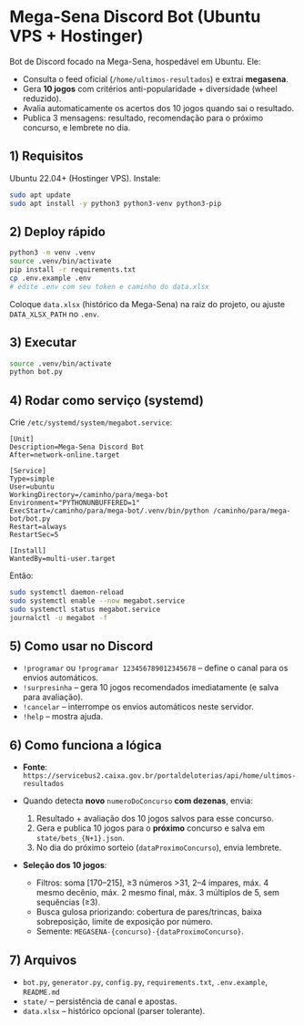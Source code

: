 # Mega-Sena Discord Bot (Ubuntu VPS + Hostinger)

Bot de Discord focado na Mega-Sena, hospedável em Ubuntu. Ele:
- Consulta o feed oficial (`/home/ultimos-resultados`) e extrai **megasena**.
- Gera **10 jogos** com critérios anti-popularidade + diversidade (wheel reduzido).
- Avalia automaticamente os acertos dos 10 jogos quando sai o resultado.
- Publica 3 mensagens: resultado, recomendação para o próximo concurso, e lembrete no dia.

## 1) Requisitos

Ubuntu 22.04+ (Hostinger VPS). Instale:
```bash
sudo apt update
sudo apt install -y python3 python3-venv python3-pip
```

## 2) Deploy rápido

```bash
python3 -m venv .venv
source .venv/bin/activate
pip install -r requirements.txt
cp .env.example .env
# edite .env com seu token e caminho do data.xlsx
```

Coloque `data.xlsx` (histórico da Mega-Sena) na raiz do projeto, ou ajuste `DATA_XLSX_PATH` no `.env`.

## 3) Executar

```bash
source .venv/bin/activate
python bot.py
```

## 4) Rodar como serviço (systemd)

Crie `/etc/systemd/system/megabot.service`:

```
[Unit]
Description=Mega-Sena Discord Bot
After=network-online.target

[Service]
Type=simple
User=ubuntu
WorkingDirectory=/caminho/para/mega-bot
Environment="PYTHONUNBUFFERED=1"
ExecStart=/caminho/para/mega-bot/.venv/bin/python /caminho/para/mega-bot/bot.py
Restart=always
RestartSec=5

[Install]
WantedBy=multi-user.target
```

Então:
```bash
sudo systemctl daemon-reload
sudo systemctl enable --now megabot.service
sudo systemctl status megabot.service
journalctl -u megabot -f
```

## 5) Como usar no Discord

- `!programar` ou `!programar 123456789012345678` – define o canal para os envios automáticos.
- `!surpresinha` – gera 10 jogos recomendados imediatamente (e salva para avaliação).
- `!cancelar` – interrompe os envios automáticos neste servidor.
- `!help` – mostra ajuda.

## 6) Como funciona a lógica

- **Fonte**: `https://servicebus2.caixa.gov.br/portaldeloterias/api/home/ultimos-resultados`
- Quando detecta **novo** `numeroDoConcurso` **com dezenas**, envia:
  1. Resultado + avaliação dos 10 jogos salvos para esse concurso.
  2. Gera e publica 10 jogos para o **próximo** concurso e salva em `state/bets_{N+1}.json`.
  3. No dia do próximo sorteio (`dataProximoConcurso`), envia lembrete.

- **Seleção dos 10 jogos**:
  - Filtros: soma [170–215], ≥3 números >31, 2–4 ímpares, máx. 4 mesmo decênio, máx. 2 mesmo final, máx. 3 múltiplos de 5, sem sequências (≥3).
  - Busca gulosa priorizando: cobertura de pares/trincas, baixa sobreposição, limite de exposição por número.
  - Semente: `MEGASENA-{concurso}-{dataProximoConcurso}`.

## 7) Arquivos

- `bot.py`, `generator.py`, `config.py`, `requirements.txt`, `.env.example`, `README.md`
- `state/` – persistência de canal e apostas.
- `data.xlsx` – histórico opcional (parser tolerante).
